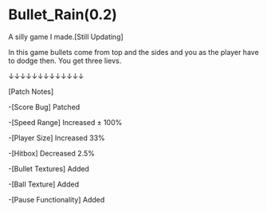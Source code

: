 # Bullet_Rain(0.2)

A silly game I made.[Still Updating]

In this game bullets come from top and the sides and you as the player have to dodge then. You get three lievs. 

↓↓↓↓↓↓↓↓↓↓↓↓↓

[Patch Notes]

-[Score Bug] Patched

-[Speed Range] Increased ± 100%

-[Player Size] Increased 33%

-[Hitbox] Decreased 2.5%

-[Bullet Textures] Added

-[Ball Texture] Added

-[Pause Functionality] Added
